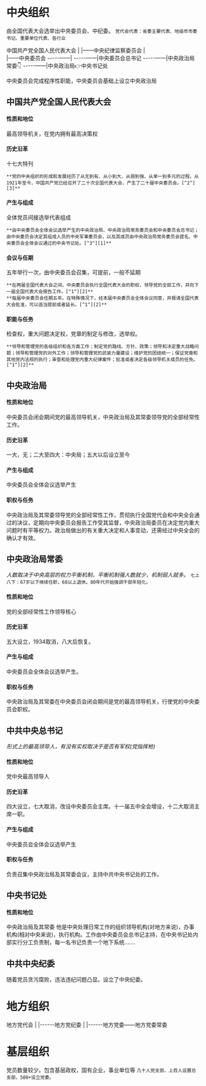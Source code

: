 
# 中央组织
由全国代表大会选举出中央委员会、中纪委。
`党代会代表：省委主要代表、地级市市委书记、重要单位代表、各行业`

中国共产党全国人民代表大会
|
|——中央纪律监察委员会
|                       
|——中央委员会
-----——|
-----——|中央委员会总书记
-----——|中央政治局常委👇
-----——|中央政治局👉中央书记处


中央委员会完成程序性职能，中央委员会基础上设立中央政治局

## 中国共产党全国人民代表大会
#### 性质和地位
最高领导机关，在党内拥有最高决策权
#### 历史沿革
十七大特刊
```
**党的中央组织的形成和发展经历了从无到有、从小到大、从弱到强、从单一到多元的过程。从1921年至今，中国共产党已经召开了二十次全国代表大会，产生了二十届中央委员会。[^2^][3]**
```
#### 产生与组成
全体党员间接选举代表组成
```
**由中央委员会全体会议选举产生的中央政治局、中央政治局常务委员会和中央委员会总书记；由中央委员会决定其组成人员的中央军事委员会，以及其成员由中央政治局常务委员会提名、中央委员会全体会议通过的中央书记处。[^3^][1]**
```
#### 会议与任期
五年举行一次，由中央委员会召集，可提前，一般不延期
```
**在两届全国代表大会之间，中央委员会执行全国代表大会的职权，领导党的全部工作，并向下一届全国代表大会报告工作。[^1^][2]**
**每届中央委员会任期五年。在特殊情况下，经本届中央委员会全体会议同意，并报请全国代表大会批准，可以适当提前或者延长。[^1^][2]**
```
#### 职能与任务
检查权，重大问题决定权，党章的制定与修改，选举权。
```
**领导和管理党的各级组织和各方面工作；制定党的路线、方针、政策；领导和决定重大战略问题；领导和管理党的对外工作；领导和管理党的武装力量建设；维护党的团结统一；保证党章和其他党内法规的执行；审查和处理党内重大纪律案件；批准或者决定各级领导机关成员的任免。[^1^][2]**
```

## 中央政治局
#### 性质和地位
中央委员会闭会期间党的最高领导机关，中央政治局及其常委领导党的全部经常性工作。
#### 历史沿革
一大，无；二大至四大：中央局；五大以后设立至今
#### 产生与组成
中央委员会全体会议选举产生
#### 职权与任务
中央政治局及其常委领导党的全部经常性工作，贯彻执行全国党代会和中央全会通过的决议，定期向中央委员会报告工作受其监督，中央政治局委员在决定党内重大问题时有平等权力。政治局做出的有关重大决定和人事变动，还需经过中央全会的确认才有效。

## 中央政治局常委
*人数取决于中央高层的权力平衡机制，平衡机制强人数就少，机制弱人就多。*
`七上八下：67岁以下继续任职，68以上退休。80年代开始强调干部年轻化。`
#### 性质和地位
党的全部经常性工作领导核心
#### 历史沿革
五大设立，1934取消，八大后恢复。
#### 产生与组成
中央委员会全体会议选举产生。
#### 职权与任务
中央政治局及其常委在中央委员会闭会期间是党的最高领导机关，行使党的中央委员会职权。

## 中共中央总书记
*形式上的最高领导人，有没有实权取决于是否有军权(党指挥枪)*
#### 性质和地位
党中央最高领导人
#### 历史沿革
四大设立，七大取消，改设中央委员会主席。十一届五中全会增设，十二大取消主席一职。
#### 产生与组成
中央委员会全体会议选举产生
#### 职权与任务
负责召集中央政治局及其常委会议，主持中共中央书记处的工作。

## 中央书记处
#### 性质和地位
中央政治局及其常委
他是中央处理日常工作的组织领导机构(对地方来说)，办事机构(相对中央来说)，执行机构。工作由中央委员会总书记主持，在中央书记处内部实行分工负责制，每一名书记负责一个地下系统.......

## 中共中央纪委
随着党员贪污腐败，违法违纪问题凸显。设立了中央纪委。


# 地方组织

地方党代会
|
|------地方党纪委
|
|------地方党委——地方党委常委
# 基层组织
党员数量较少。包含基层政权，国有企业，事业单位等
`几十人党支部，上百人设置总支部，500+设立党委。`

